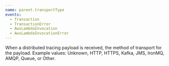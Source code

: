 ```yaml
---
name: parent.transportType
events:
  - Transaction
  - TransactionError
  - AwsLambdaInvocation
  - AwsLambdaInvocationError
---
```


When a distributed tracing payload is received, the method of transport for the payload. Example values: Unknown, HTTP, HTTPS, Kafka, JMS, IronMQ, AMQP, Queue, or Other.